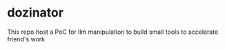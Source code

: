# dozinator
This repo host a PoC for llm manipulation to build small tools to accelerate friend's work
